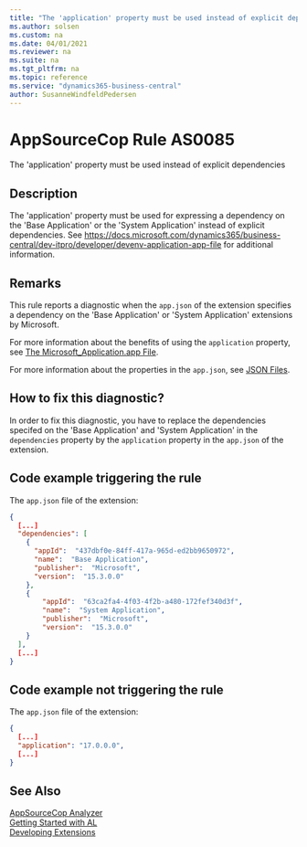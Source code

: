```yaml
---
title: "The 'application' property must be used instead of explicit dependencies"
ms.author: solsen
ms.custom: na
ms.date: 04/01/2021
ms.reviewer: na
ms.suite: na
ms.tgt_pltfrm: na
ms.topic: reference
ms.service: "dynamics365-business-central"
author: SusanneWindfeldPedersen
---
```

[//]: # (START>DO_NOT_EDIT)
[//]: # (IMPORTANT:Do not edit any of the content between here and the END>DO_NOT_EDIT.)
[//]: # (Any modifications should be made in the .xml files in the ModernDev repo.)
# AppSourceCop Rule AS0085
The 'application' property must be used instead of explicit dependencies

## Description
The 'application' property must be used for expressing a dependency on the 'Base Application' or the 'System Application' instead of explicit dependencies. See https://docs.microsoft.com/dynamics365/business-central/dev-itpro/developer/devenv-application-app-file for additional information.

[//]: # (IMPORTANT: END>DO_NOT_EDIT)

## Remarks

This rule reports a diagnostic when the `app.json` of the extension specifies a dependency on the 'Base Application' or 'System Application' extensions by Microsoft.

For more information about the benefits of using the `application` property, see [The Microsoft_Application.app File](../devenv-application-app-file.md).

For more information about the properties in the `app.json`, see [JSON Files](../devenv-json-files.md).

## How to fix this diagnostic?

In order to fix this diagnostic, you have to replace the dependencies specifed on the 'Base Application' and 'System Application'  in the `dependencies` property by the `application` property in the `app.json` of the extension.

## Code example triggering the rule

The `app.json` file of the extension:
```json
{
  [...]
  "dependencies": [
    {
      "appId":  "437dbf0e-84ff-417a-965d-ed2bb9650972",
      "name":  "Base Application",
      "publisher":  "Microsoft",
      "version":  "15.3.0.0"
    },
    {
        "appId":  "63ca2fa4-4f03-4f2b-a480-172fef340d3f",
        "name":  "System Application",
        "publisher":  "Microsoft",
        "version":  "15.3.0.0"
    }
  ],
  [...]
}
```

## Code example not triggering the rule

The `app.json` file of the extension:
```json
{
  [...]
  "application": "17.0.0.0",
  [...]
}
```

## See Also  
[AppSourceCop Analyzer](appsourcecop.md)  
[Getting Started with AL](../devenv-get-started.md)  
[Developing Extensions](../devenv-dev-overview.md)  